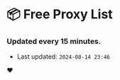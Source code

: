 # :package: Free Proxy List
### Updated every 15 minutes.

- Last updated: `2024-08-14 23:46`

:heart:

